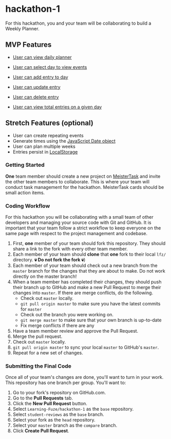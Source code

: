 # hackathon-1

For this hackathon, you and your team will be collaborating to build a Weekly Planner.

## MVP Features

- [User can view daily planner](images/user-can-view-daily-planner.png)

- [User can select day to view events](images/user-can-select-day-to-view-events.png)

- [User can add entry to day](images/user-can-add-entry-to-day.png)

- [User can update entry](images/user-can-update-entry.png)

- [User can delete entry](images/user-can-delete-entry.png)

- [User can view total entries on a given day](images/user-can-view-total-entries-on-a-given-day.png)


## Stretch Features (optional)

- User can create repeating events
- Generate times using the [JavaScript Date object](https://developer.mozilla.org/en-US/docs/Web/JavaScript/Reference/Global_Objects/Date)
- User can plan multiple weeks
- Entries persist in [LocalStorage](https://developer.mozilla.org/en-US/docs/Web/API/Window/localStorage)

### Getting Started

**One** team member should create a new project on [MeisterTask](https://meistertask.com/app) and invite the other team members to collaborate. This is where your team will conduct task management for the hackathon. MeisterTask cards should be small action items.

### Coding Workflow

For this hackathon you will be collaborating with a small team of other developers and managing your source code with Git and GitHub. It is important that your team follow a strict workflow to keep everyone on the same page with respect to the project management and codebase.

1. First, **one** member of your team should fork this repository. They should share a link to the fork with every other team member.
2. Each member of your team should **clone** that **one** fork to their local `lfz/` directory. **💀 Do not fork the fork 💀**)
3. Each member of your team should check out a new branch from the `master` branch for the changes that they are about to make. Do not work directly on the master branch!
4. When a team member has completed their changes, they should push their branch up to GitHub and make a new Pull Request to merge their changes into `master`. If there are merge conflicts, do the following.
    - Check out `master` locally.
    - `git pull origin master` to make sure you have the latest commits for `master`
    - Check out the branch you were working on.
    - `git merge master` to make sure that your own branch is up-to-date
    - Fix merge conflicts if there are any
5. Have a team member review and approve the Pull Request.
6. Merge the pull request.
7. Check out `master` locally.
8. `git pull origin master` to sync your local `master` to GitHub's `master`.
9. Repeat for a new set of changes.

### Submitting the Final Code

Once all of your team's changes are done, you'll want to turn in your work. This repository has one branch per group. You'll want to:

1. Go to your fork's repository on GitHub.com.
1. Go to the **Pull Requests** tab.
1. Click the **New Pull Request** button.
1. Select `Learning-Fuze/hackathon-1` as the `base` repository.
1. Select `student-reviews` as the `base` branch.
1. Select your fork as the `head` repository.
1. Select your `master` branch as the `compare` branch.
1. Click **Create Pull Request**.
